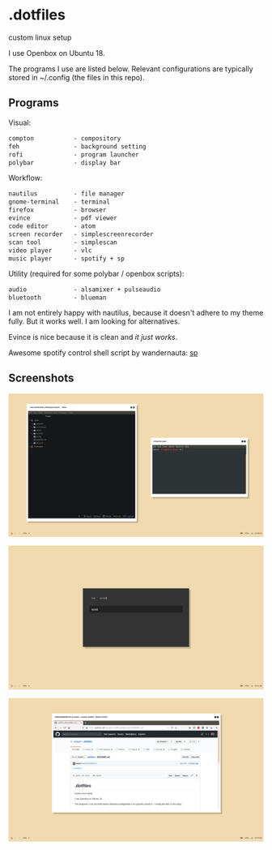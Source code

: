 # .dotfiles
custom linux setup

I use Openbox on Ubuntu 18.

The programs I use are listed below. Relevant configurations are typically stored in ~/.config (the files in this repo).

## Programs

Visual:

    compton           - compository
    feh               - background setting
    rofi              - program launcher
    polybar           - display bar
    
Workflow:
    
    nautilus          - file manager
    gnome-terminal    - terminal
    firefox           - browser
    evince            - pdf viewer
    code editor       - atom
    screen recorder   - simplescreenrecorder
    scan tool         - simplescan
    video player      - vlc
    music player      - spotify + sp
    
Utility (required for some polybar / openbox scripts):
    
    audio             - alsamixer + pulseaudio
    bluetooth         - blueman
    
I am not entirely happy with nautilus, because it doesn't adhere to my theme fully. But it works well. I am looking for alternatives.

Evince is nice because it is clean and *it just works*.

Awesome spotify control shell script by wandernauta: [sp](https://gist.github.com/wandernauta/6800547)

## Screenshots

![atom](https://github.com/weigert/.dotfiles/blob/master/screenshots/atom.png)

![rofi](https://github.com/weigert/.dotfiles/blob/master/screenshots/rofi.png)

![firefox](https://github.com/weigert/.dotfiles/blob/master/screenshots/firefox.png)

